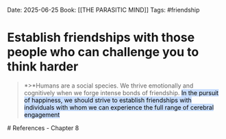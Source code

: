 Date: 2025-06-25
Book: [[THE PARASITIC MIND]]
Tags: #friendship


# Establish friendships with those people who can challenge you to think harder

>*>*Humans are a social species. We thrive emotionally and cognitively when we forge intense bonds of friendship. <mark style="background: #ADCCFFA6;">In the pursuit of happiness, we should strive to establish friendships with individuals with whom we can experience the full range of cerebral engagement 
</mark>
# References
- Chapter 8
 